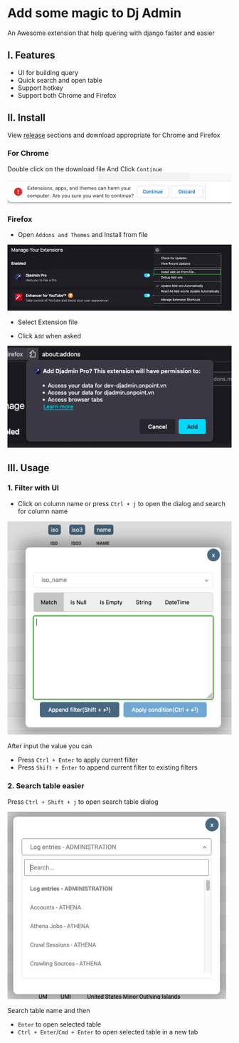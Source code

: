 # Add some magic to Dj Admin

An Awesome extension that help quering with django faster and easier

## I. Features

- UI for building query
- Quick search and open table
- Support hotkey
- Support both Chrome and Firefox

## II. Install

View [release](./releases) sections and download appropriate for Chrome and Firefox

### For Chrome
Double click on the download file
And Click `Continue`
![chrome install](./docs/img/chrome-install.png)


### Firefox
- Open `Addons and Themes` and Install from file

![Firefox install](./docs/img/firefox-install.png)

- Select Extension file

- Click `Add` when asked

![Firefox add](./docs/img/firefox-install2.png)


## III. Usage

### 1. Filter with UI

- Click on column name or press `Ctrl + j` to open the dialog and search for column name

![Filter dialog](./docs/img/dialog.png)



After input the value you can

+ Press `Ctrl + Enter` to apply current filter
+ Press `Shift + Enter` to append current filter to existing filters



### 2. Search table easier

Press `Ctrl + Shift + j` to open search table dialog

![seach table](./docs/img/search_table.png)



Search table name and then

+ `Enter` to open selected table
+ `Ctrl + Enter`/`Cmd + Enter` to open selected table in a new tab

